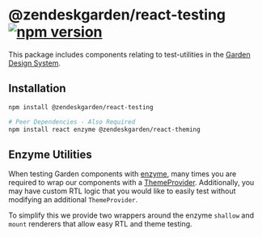 # @zendeskgarden/react-testing [![npm version](https://img.shields.io/npm/v/@zendeskgarden/react-testing.svg?style=flat-square)](https://www.npmjs.com/package/@zendeskgarden/react-testing)

This package includes components relating to test-utilities in the
[Garden Design System](https://zendeskgarden.github.io/).

## Installation

```sh
npm install @zendeskgarden/react-testing

# Peer Dependencies - Also Required
npm install react enzyme @zendeskgarden/react-theming
```

## Enzyme Utilities

When testing Garden components with [enzyme](http://airbnb.io/enzyme/), many times you are
required to wrap our components with a [ThemeProvider](https://garden.zendesk.com/react-components/theming/#themeprovider).
Additionally, you may have custom RTL logic that you would like to easily test without modifying
an additional `ThemeProvider`.

To simplify this we provide two wrappers around the enzyme `shallow` and `mount` renderers that
allow easy RTL and theme testing.

